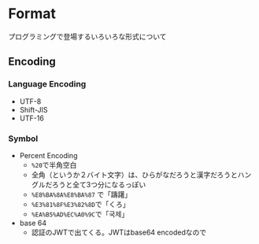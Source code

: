 # Format

プログラミングで登場するいろいろな形式について

## Encoding

### Language Encoding

- UTF-8
- Shift-JIS
- UTF-16

### Symbol

- Percent Encoding
  - `%20`で半角空白
  - 全角（というか２バイト文字）は、ひらがなだろうと漢字だろうとハングルだろうと全て3つ分になるっぽい
  - `%E8%BA%8A%E8%BA%87` で「躊躇」
  - `%E3%81%8F%E3%82%8D`で「くろ」
  - `%EA%B5%AD%EC%A0%9C`で「국제」
- base 64
  - 認証のJWTで出てくる。JWTはbase64 encodedなので